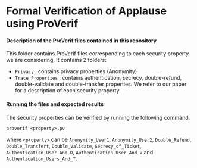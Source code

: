 # Formal Verification of Applause using ProVerif

#### Description of the ProVerif files contained in this repository
This folder contains ProVerif files corresponding to each security property we are considering. It contains 2 folders:
- `Privacy` : contains privacy properties (Anonymity)
- `Trace Properties` : contains authentication, secrecy, double-refund, double-validate and double-transfer properties. We refer to our paper for a description of each security property. 

#### Running the files and expected results
The security properties can be verified by running the following command. 
```
proverif <property>.pv
```
where `<property>` can be `Anonymity_User1`, `Anonymity_User2`, `Double_Refund`, `Double_Transfert`, `Double_Validate`, `Secrecy_of_Ticket`, `Authentication_User_And_D`, `Authentication_User_And_V` and `Authentication_Users_And_T`.


